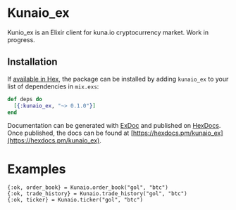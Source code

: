 # Kunaio_ex

Kunio_ex is an Elixir client for kuna.io cryptocurrency market. Work in progress.


## Installation

If [available in Hex](https://hex.pm/docs/publish), the package can be installed
by adding `kunaio_ex` to your list of dependencies in `mix.exs`:

```elixir
def deps do
  [{:kunaio_ex, "~> 0.1.0"}]
end
```

Documentation can be generated with [ExDoc](https://github.com/elixir-lang/ex_doc)
and published on [HexDocs](https://hexdocs.pm). Once published, the docs can
be found at [https://hexdocs.pm/kunaio_ex](https://hexdocs.pm/kunaio_ex).

# Examples

```
{:ok, order_book} = Kunaio.order_book("gol", "btc")
{:ok, trade_history} = Kunaio.trade_history("gol", "btc")
{:ok, ticker} = Kunaio.ticker("gol", "btc")
```
